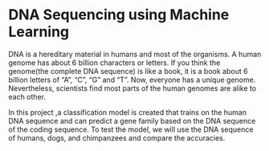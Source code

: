 # DNA Sequencing using Machine Learning
 DNA is a hereditary material in humans and most of the organisms. A human genome has about 6 billion characters or letters. If you think the genome(the complete DNA sequence) is like a book, it is a book about 6 billion letters of “A”, “C”, “G” and “T”. Now, everyone has a unique genome. Nevertheless, scientists find most parts of the human genomes are alike to each other.
 
In this project ,a classification model is created that trains on the human DNA sequence and can predict a gene family based on the DNA sequence of the coding sequence. To test the model, we will use the DNA sequence of humans, dogs, and chimpanzees and compare the accuracies.

